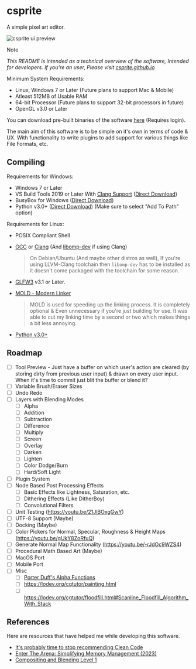 # csprite
A simple pixel art editor.

![csprite ui preview](https://csprite.github.io/media/csprite-preview.png)

> [!NOTE]
> _This README is intended as a technical overview of
> the software, Intended for developers. If you're an user, Please
> visit [csprite.github.io](https://csprite.github.io)_

Minimum System Requirements:
- Linux, Windows 7 or Later (Future plans to support Mac & Mobile)
- Atleast 512MB of Usable RAM
- 64-bit Processor (Future plans to support 32-bit processors in future)
- OpenGL v3.0 or Later

You can download pre-built binaries of the software [here](https://github.com/csprite/csprite/actions/workflows/build.yml?query=branch%3Ac) (Requires login).

The main aim of this software is to be simple on it's own
in terms of code & UX. With functionality to write plugins
to add support for various things like File Formats, etc.

## Compiling

Requirements for Windows:
- Windows 7 or Later
- VS Build Tools 2019 or Later With [Clang Support](https://learn.microsoft.com/en-us/cpp/build/clang-support-msbuild)
  ([Direct Download](https://aka.ms/vs/16/release/vs_BuildTools.exe))
- BusyBox for Windows ([Direct Download](https://frippery.org/files/busybox/busybox.exe))
- Python v3.0+ ([Direct Download](https://www.python.org/downloads)) (Make sure to select "Add To Path" option)

Requirements for Linux:
- POSIX Compliant Shell
- [GCC](https://repology.org/project/gcc/versions) or [Clang](https://repology.org/project/clang/versions)
  (And [libomp-dev](https://packages.debian.org/search?keywords=libomp-dev) if using Clang)
  
  > On Debian/Ubuntu (And maybe other distros as well), If you're using LLVM-Clang
  > toolchain then `libomp-dev` has to be installed as it doesn't come packaged with
  > the toolchain for some reason.
- [GLFW3](https://repology.org/project/glfw/versions) v3.1 or Later.
- [MOLD - Modern Linker](https://github.com/rui314/mold)
  
  > MOLD is used for speeding up the linking process. It is completely optional & Even
  > unnecessary if you're just building for use. It was able to cut my linking time
  > by a second or two which makes things a bit less annoying.
- [Python v3.0+](https://repology.org/project/python3/versions)

## Roadmap
- [ ] Tool Preview - Just have a buffer on which user's action
      are cleared (by storing dirty from previous user input) &
      drawn on every user input. When it's time to commit just
      blit the buffer or blend it?
- [ ] Variable Brush/Eraser Sizes
- [ ] Undo Redo
- [ ] Layers with Blending Modes
  - [ ] Alpha
  - [ ] Addition
  - [ ] Subtraction
  - [ ] Difference
  - [ ] Multiply
  - [ ] Screen
  - [ ] Overlay
  - [ ] Darken
  - [ ] Lighten
  - [ ] Color Dodge/Burn
  - [ ] Hard/Soft Light
- [ ] Plugin System
- [ ] Node Based Post Processing Effects
  - [ ] Basic Effects like Lightness, Saturation, etc.
  - [ ] Dithering Effects (Like DitherBoy)
  - [ ] Convolutional Filters
- [ ] Unit Testing (<https://youtu.be/21JlBOxgGwY>)
- [ ] UTF-8 Support (Maybe)
- [ ] Docking (Maybe)
- [ ] Color Pickers for Normal, Specular, Roughness & Height Maps (<https://youtu.be/gUkY8ZoRfuQ>)
- [ ] Generate Normal Map Functionality (<https://youtu.be/-rJdOc9WZS4>)
- [ ] Procedural Math Based Art (Maybe)
- [ ] MacOS Port
- [ ] Mobile Port
- [ ] Misc
  - [ ] [Porter Duff's Alpha Functions](https://www.pismin.com/10.1145/800031.808606)
  - [ ] <https://lodev.org/cgtutor/painting.html>
  - [ ] <https://lodev.org/cgtutor/floodfill.html#Scanline_Floodfill_Algorithm_With_Stack>

## References

Here are resources that have helped me while developing
this software.

- [It's probably time to stop recommending Clean Code](https://qntm.org/clean)
- [Enter The Arena: Simplifying Memory Management (2023)](https://youtu.be/TZ5a3gCCZYo)
- [Compositing and Blending Level 1](https://www.w3.org/TR/compositing-1/)
